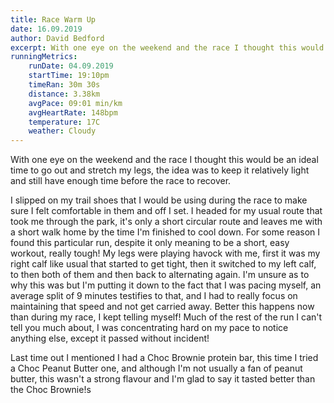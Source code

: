 ```yaml
---
title: Race Warm Up
date: 16.09.2019
author: David Bedford
excerpt: With one eye on the weekend and the race I thought this would be an ideal time to go out and stretch my legs, the idea was to keep it relatively light and still have enough time before the race to recover.
runningMetrics:
    runDate: 04.09.2019
    startTime: 19:10pm
    timeRan: 30m 30s
    distance: 3.38km
    avgPace: 09:01 min/km
    avgHeartRate: 148bpm
    temperature: 17C
    weather: Cloudy
---
```


With one eye on the weekend and the race I thought this would be an ideal time to go out and stretch my legs, the idea was to keep it relatively light and still have enough time before the race to recover. 

I slipped on my trail shoes that I would be using during the race to make sure I felt comfortable in them and off I set. I headed for my usual route that took me through the park, it's only a short circular route and leaves me with a short walk home by the time I'm finished to cool down. For some reason I found this particular run, despite it only meaning to be a short, easy workout, really tough! My legs were playing havock with me, first it was my right calf like usual that started to get tight, then it switched to my left calf, to then both of them and then back to alternating again. I'm unsure as to why this was but I'm putting it down to the fact that I was pacing myself, an average split of 9 minutes testifies to that, and I had to really focus on maintaining that speed and not get carried away. Better this happens now than during my race, I kept telling myself! Much of the rest of the run I can't tell you much about, I was concentrating hard on my pace to notice anything else, except it passed without incident!

Last time out I mentioned I had a Choc Brownie protein bar, this time I tried a Choc Peanut Butter one, and although I'm not usually a fan of peanut butter, this wasn't a strong flavour and I'm glad to say it tasted better than the Choc Brownie!s